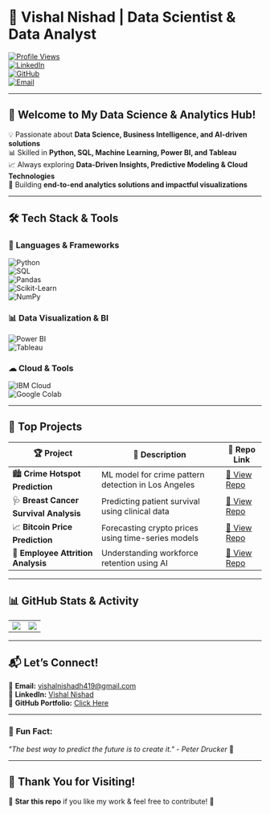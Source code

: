 # 🚀 **Vishal Nishad** | Data Scientist & Data Analyst  

[![Profile Views](https://komarev.com/ghpvc/?username=VishalNishad&label=Profile%20Views&color=blue&style=flat)]()  
[![LinkedIn](https://img.shields.io/badge/LinkedIn-Connect-blue?style=for-the-badge&logo=linkedin)](https://www.linkedin.com/in/vishal-nishad-89127a24a)  
[![GitHub](https://img.shields.io/badge/GitHub-Portfolio-black?style=for-the-badge&logo=github)](https://github.com/VishalNishad)  
[![Email](https://img.shields.io/badge/Email-Contact-orange?style=for-the-badge&logo=gmail)](mailto:vishalnishadh419@gmail.com)  

---

## 🌟 **Welcome to My Data Science & Analytics Hub!**  

💡 Passionate about **Data Science, Business Intelligence, and AI-driven solutions**  
📊 Skilled in **Python, SQL, Machine Learning, Power BI, and Tableau**  
📈 Always exploring **Data-Driven Insights, Predictive Modeling & Cloud Technologies**  
🎯 Building **end-to-end analytics solutions and impactful visualizations**  

---

## 🛠 **Tech Stack & Tools**  

### 📌 **Languages & Frameworks**  
![Python](https://img.shields.io/badge/Python-3776AB?style=for-the-badge&logo=python&logoColor=white)  
![SQL](https://img.shields.io/badge/SQL-4479A1?style=for-the-badge&logo=mysql&logoColor=white)  
![Pandas](https://img.shields.io/badge/Pandas-150458?style=for-the-badge&logo=pandas&logoColor=white)  
![Scikit-Learn](https://img.shields.io/badge/Scikit%20Learn-F7931E?style=for-the-badge&logo=scikit-learn&logoColor=white)  
![NumPy](https://img.shields.io/badge/Numpy-013243?style=for-the-badge&logo=numpy&logoColor=white)  

### 📊 **Data Visualization & BI**  
![Power BI](https://img.shields.io/badge/Power%20BI-F2C811?style=for-the-badge&logo=powerbi&logoColor=black)  
![Tableau](https://img.shields.io/badge/Tableau-E97627?style=for-the-badge&logo=tableau&logoColor=white)  

### ☁ **Cloud & Tools**  
![IBM Cloud](https://img.shields.io/badge/IBM%20Cloud-1261FE?style=for-the-badge&logo=ibm-cloud&logoColor=white)  
![Google Colab](https://img.shields.io/badge/Google%20Colab-F9AB00?style=for-the-badge&logo=googlecolab&logoColor=white)  

---

## 🚀 **Top Projects**  

| 🏆 Project | 📌 Description | 🔗 Repo Link |
|------------|--------------|------------|
| 🏙 **Crime Hotspot Prediction** | ML model for crime pattern detection in Los Angeles | [🔗 View Repo](#) |
| 🩺 **Breast Cancer Survival Analysis** | Predicting patient survival using clinical data | [🔗 View Repo](#) |
| 📈 **Bitcoin Price Prediction** | Forecasting crypto prices using time-series models | [🔗 View Repo](#) |
| 🏢 **Employee Attrition Analysis** | Understanding workforce retention using AI | [🔗 View Repo](#) |

---

## 📊 **GitHub Stats & Activity**  

<table>
  <tr>
    <td>
      <img src="https://github-readme-stats.vercel.app/api?username=VishalNishad&show_icons=true&theme=radical" />
    </td>
    <td>
      <img src="https://github-readme-streak-stats.herokuapp.com/?user=VishalNishad&theme=radical" />
    </td>
  </tr>
</table>  

---

## 📬 **Let’s Connect!**  

🔹 **Email:** [vishalnishadh419@gmail.com](mailto:vishalnishadh419@gmail.com)  
🔹 **LinkedIn:** [Vishal Nishad](https://www.linkedin.com/in/vishal-nishad-89127a24a)  
🔹 **GitHub Portfolio:** [Click Here](https://github.com/VishalNishad)  

---

### 🎯 **Fun Fact:**  
_"The best way to predict the future is to create it." - Peter Drucker_ 🚀  

---

## 🎉 **Thank You for Visiting!**  
🔔 **Star this repo** if you like my work & feel free to contribute! 🌟  

